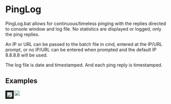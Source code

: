 


# PingLog

PingLog.bat allows for continuous/timeless pinging with the replies directed to console window and log file. No statistics are displayed or logged, only the ping replies. 

An IP or URL can be passed to the batch file in cmd, entered at the IP/URL prompt, or no IP/URL can be entered when prompted and the default IP 8.8.8.8 will be used. 

The log file is date and timestamped. And each ping reply is timestamped.  

## Examples

<img src="https://i.imgur.com/33g5115.png" align="left" border="5">

<img src="https://i.imgur.com/Cj7VpUQ.png" align="left">





